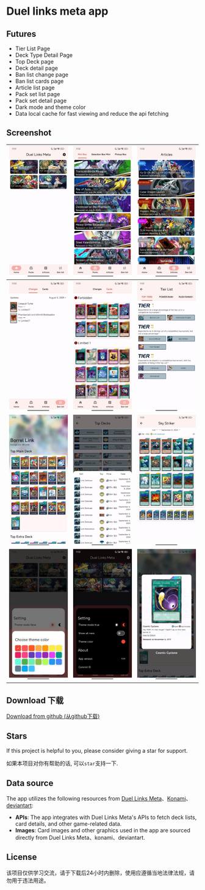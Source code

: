 # Duel links meta app

## Futures

- Tier List Page
- Deck Type Detail Page
- Top Deck page
- Deck detail page
- Ban list change page
- Ban list cards page
- Article list page
- Pack set list page
- Pack set detail page
- Dark mode and theme color
- Data local cache for fast viewing and reduce the api fetching

## Screenshot
| ![home normal](./screenshot/home_normal.jpg)       | ![packs](./screenshot/packs.jpg) | ![articles](./screenshot/articles.jpg) |
|----------------------------------------------------| ------- |----------------------------------------|
| ![ban changes](./screenshot/ban_list_changes.jpg) | ![ban cards](./screenshot/ban_cards.jpg) | ![tier list](./screenshot/tier_list.jpg) |
| ![deck type](./screenshot/deck_type_detail.jpg) | ![top decks](./screenshot/top_decks.jpg) | ![deck detail](./screenshot/deck_detail.jpg) |
| ![theme color picker](./screenshot/theme_color.jpg) | ![dark mode](./screenshot/setting_dark_mode.jpg)    | ![card view](./screenshot/card_view.jpg) |

## Download 下载

[Download from github (从github下载)](https://github.com/sukinosuki/duel-links-meta-flutter-app/releases)

## Stars

If this project is helpful to you, please consider giving a star for support.

如果本项目对你有帮助的话, 可以`star`支持一下.

## Data source

The app utilizes the following resources from [Duel Links Meta](https://www.duellinksmeta.com)、[Konami]()、[deviantart](https://www.deviantart.com/tag/masterduel):

- **APIs**: The app integrates with Duel Links Meta's APIs to fetch deck lists, card details, and other game-related data.
- **Images**: Card images and other graphics used in the app are sourced directly from Duel Links Meta、konami、deviantart.

## License

该项目仅供学习交流，请于下载后24小时内删除，使用应遵循当地法律法规，请勿用于违法用途。
